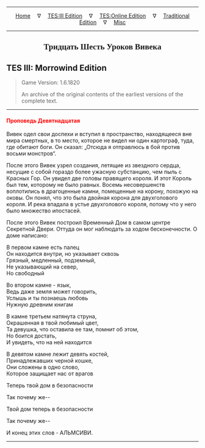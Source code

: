 
---

<!-- Jekyll Page Links -->

<center>
<a href="../../../../index.html">Home</a>
&emsp;&nabla;&emsp;
<a href="../../../index-tes3.html">TES:III Edition</a>
&emsp;&nabla;&emsp;
<a href="../../../index-teso.html">TES:Online Edition</a>
&emsp;&nabla;&emsp;
<a href="../../../index-traditional.html">Traditional Edition</a>
&emsp;&nabla;&emsp;
<a href="../../../index-misc.html">Misc</a>
</center>

<!-- Markdown Body Below: -->

---

<center>
<h2><span style="font-family:Georgia">Тридцать Шесть Уроков Вивека</span></h2>
</center>

## TES III: Morrowind Edition

> Game Version: 1.6.1820
>
> An archive of the original contents of the earliest versions of the complete text.

---

#### <span style="color:red">Проповедь Девятнадцатая</span>

Вивек одел свои доспехи и вступил в пространство, находящееся вне мира смертных, в то место, которое не видел ни один картограф, туда, где обитают боги. Он сказал: „Отсюда я отправлюсь в бой против восьми монстров“.

После этого Вивек узрел создания, летящие из звездного сердца, несущие с собой гораздо более ужасную субстанцию, чем пыль с Красных Гор. Он увидел две головы правящего короля. И этот Король был тем, которому не было равных. Восемь несовершенств воплотились в драгоценные камни, помещенные на корону, похожую на оковы. Он понял, что это была двойная корона для двухголового короля. И река впадала в устье двухголового короля, потому что у него было множество ипостасей.

После этого Вивек построил Временный Дом в самом центре Секретной Двери. Оттуда он мог наблюдать за ходом бесконечности. О доме написано:

В первом камне есть палец\
Он находится внутри, но указывает сквозь\
Грязный, медленный, подземный,\
Не указывающий на север,\
Но свободный

Во втором камне - язык,\
Ведь даже земля может говорить,\
Услышь и ты познаешь любовь\
Нужную древним книгам

В камне третьем натянута струна,\
Окрашенная в твой любимый цвет,\
Та девушка, что оставила ее там, помнит об этом,\
Но боится достать,\
И увидеть, что на ней находится

В девятом камне лежит девять костей,\
Принадлежавших черной кошке,\
Они сложены в одно слово,\
Которое защищает нас от врагов

Теперь твой дом в безопасности

Так почему же\-\-

Твой дом теперь в безопасности

Так почему же\-\-

И конец этих слов - АЛЬМСИВИ.

---
